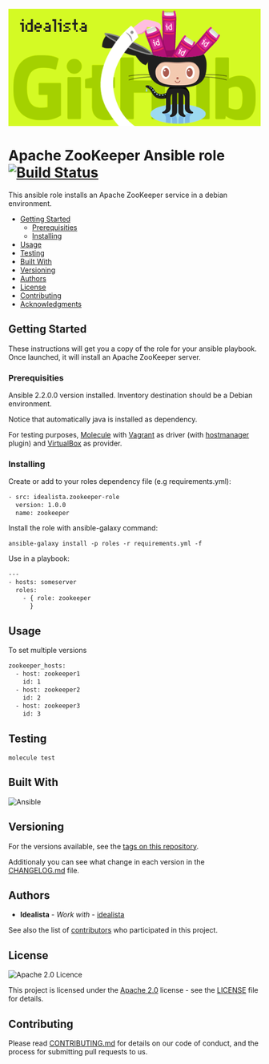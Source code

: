 ![Logo](logo.gif)

# Apache ZooKeeper Ansible role [![Build Status](https://travis-ci.org/idealista/zookeeper-role.png)](https://travis-ci.org/idealista/zookeeper-role)

This ansible role installs an Apache ZooKeeper service in a debian environment.

- [Getting Started](#getting-started)
	- [Prerequisities](#prerequisities)
	- [Installing](#installing)
- [Usage](#usage)
- [Testing](#testing)
- [Built With](#built-with)
- [Versioning](#versioning)
- [Authors](#authors)
- [License](#license)
- [Contributing](#contributing)
- [Acknowledgments](#acknowledgments)

## Getting Started

These instructions will get you a copy of the role for your ansible playbook. Once launched, it will install an Apache ZooKeeper server.

### Prerequisities

Ansible 2.2.0.0 version installed.
Inventory destination should be a Debian environment.

Notice that automatically java is installed as dependency.

For testing purposes, [Molecule](https://molecule.readthedocs.io/) with [Vagrant](https://www.vagrantup.com/) as driver (with [hostmanager](https://github.com/devopsgroup-io/vagrant-hostmanager) plugin) and [VirtualBox](https://www.virtualbox.org/) as provider.

### Installing

Create or add to your roles dependency file (e.g requirements.yml):

```
- src: idealista.zookeeper-role
  version: 1.0.0
  name: zookeeper
```

Install the role with ansible-galaxy command:

```
ansible-galaxy install -p roles -r requirements.yml -f
```

Use in a playbook:

```
---
- hosts: someserver
  roles:
    - { role: zookeeper
      }
```

## Usage

To set multiple versions

```
zookeeper_hosts:
  - host: zookeeper1
    id: 1
  - host: zookeeper2
    id: 2
  - host: zookeeper3
    id: 3
```

## Testing

```
molecule test
```

## Built With

![Ansible](https://img.shields.io/badge/ansible-2.2.0.0-green.svg)

## Versioning

For the versions available, see the [tags on this repository](https://github.com/idealista/zookeeper-role/tags).

Additionaly you can see what change in each version in the [CHANGELOG.md](CHANGELOG.md) file.

## Authors

* **Idealista** - *Work with* - [idealista](https://github.com/idealista)

See also the list of [contributors](https://github.com/idealista/zookeeper-role/contributors) who participated in this project.

## License

![Apache 2.0 Licence](https://img.shields.io/hexpm/l/plug.svg)

This project is licensed under the [Apache 2.0](https://www.apache.org/licenses/LICENSE-2.0) license - see the [LICENSE](LICENSE) file for details.

## Contributing

Please read [CONTRIBUTING.md](.github/CONTRIBUTING.md) for details on our code of conduct, and the process for submitting pull requests to us.
